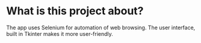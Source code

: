 # What is this project about?

The app uses Selenium for automation of web browsing. The user interface, built in Tkinter makes it more user-friendly.
